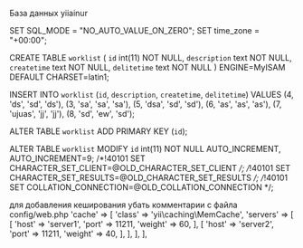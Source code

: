 База данных yiiainur 



SET SQL_MODE = "NO_AUTO_VALUE_ON_ZERO";
SET time_zone = "+00:00";




CREATE TABLE `worklist` (
  `id` int(11) NOT NULL,
  `description` text NOT NULL,
  `createtime` text NOT NULL,
  `delitetime` text NOT NULL
) ENGINE=MyISAM DEFAULT CHARSET=latin1;


INSERT INTO `worklist` (`id`, `description`, `createtime`, `delitetime`) VALUES
(4, 'ds', 'sd', 'ds'),
(3, 'sa', 'sa', 'sa'),
(5, 'dsa', 'sd', 'sd'),
(6, 'as', 'as', 'as'),
(7, 'ujuas', 'jj', 'jj'),
(8, 'sd', 'ew', 'sd');


ALTER TABLE `worklist`
  ADD PRIMARY KEY (`id`);


ALTER TABLE `worklist`
  MODIFY `id` int(11) NOT NULL AUTO_INCREMENT, AUTO_INCREMENT=9;
/*!40101 SET CHARACTER_SET_CLIENT=@OLD_CHARACTER_SET_CLIENT */;
/*!40101 SET CHARACTER_SET_RESULTS=@OLD_CHARACTER_SET_RESULTS */;
/*!40101 SET COLLATION_CONNECTION=@OLD_COLLATION_CONNECTION */;

для добавления кеширования убать комментарии с файла config/web.php
'cache' => [
					'class' => 'yii\caching\MemCache',
					'servers' => [
						[
							'host' => 'server1',
							'port' => 11211,
							'weight' => 60,
						],
						[
							'host' => 'server2',
							'port' => 11211,
							'weight' => 40,
						],
					],
				],
			],
